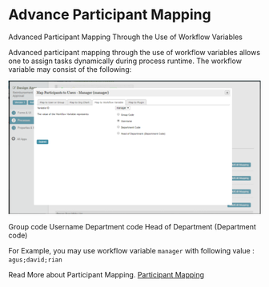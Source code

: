 # Advance Participant Mapping 

Advanced Participant Mapping Through the Use of Workflow Variables

Advanced participant mapping through the use of workflow variables allows one to assign tasks dynamically during process runtime. The workflow variable may consist of the following:

<img src="https://raw.githubusercontent.com/kinnara-digital-studio/kecak-workflow/master/docs/assets/buildingApplication-AdvancedParticipantMappings.png" alt="buildingApplication-AdvancedParticipantMappings" />

Group code
Username
Department code
Head of Department (Department code)

For Example, you may use workflow variable `manager` with following value : `agus;david;rian`

Read More about Participant Mapping. [Participant Mapping](buildingPlugins_Participant.md)